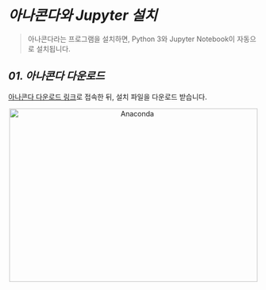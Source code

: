*아나콘다와 Jupyter 설치*
=====  
> 아나콘다라는 프로그램을 설치하면, Python 3와 Jupyter Notebook이 자동으로 설치됩니다.  
  
*01. 아나콘다 다운로드*
-----  
[아나콘다 다운로드 링크](https://www.anaconda.com/products/individual)로 접속한 뒤, 설치 파일을 다운로드 받습니다.  
<p align="center">
  <img  width= "500" height="350" src="https://user-images.githubusercontent.com/66001539/121192106-8ddb8680-c8a7-11eb-975b-8757c7c405e5.png" title="px(픽셀) 크기 설정" alt="Anaconda"></img>
</p><br/>  
